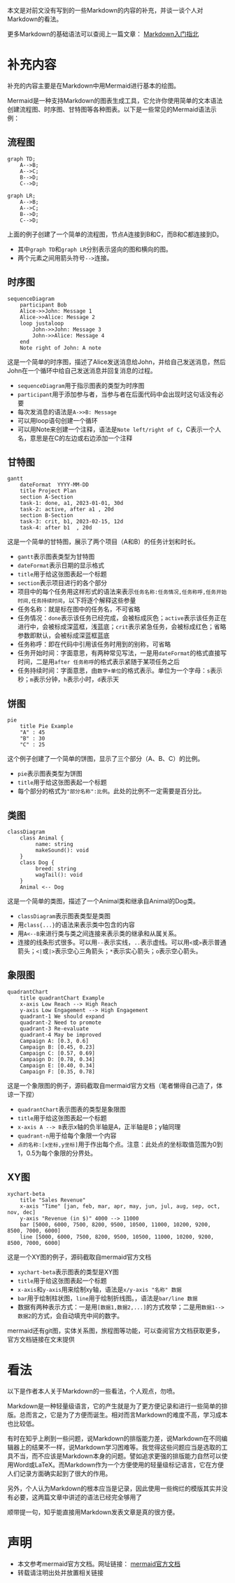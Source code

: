 本文是对前文没有写到的一些Markdown的内容的补充，并谈一谈个人对Markdown的看法。

更多Markdown的基础语法可以查阅上一篇文章：
[Markdown入门指北](https://zhuanlan.zhihu.com/p/667641324)

# 补充内容

补充的内容主要是在Markdown中用Mermaid进行基本的绘图。

Mermaid是一种支持Markdown的图表生成工具，它允许你使用简单的文本语法创建流程图、时序图、甘特图等各种图表。以下是一些常见的Mermaid语法示例：

## 流程图

```mermaid
graph TD;
    A-->B;
    A-->C;
    B-->D;
    C-->D;
```

```mermaid
graph LR;
    A-->B;
    A-->C;
    B-->D;
    C-->D;
```

上面的例子创建了一个简单的流程图，节点A连接到B和C，而B和C都连接到D。

- 其中`graph TD`和`graph LR`分别表示竖向的图和横向的图。
- 两个元素之间用箭头符号`-->`连接。

## 时序图

```mermaid
sequenceDiagram
    participant Bob
    Alice->>John: Message 1
    Alice->>Alice: Message 2
    loop justaloop
        John->>John: Message 3
        John->>Alice: Message 4
    end
    Note right of John: A note
```

这是一个简单的时序图，描述了Alice发送消息给John，并给自己发送消息，然后John在一个循环中给自己发送消息并回复消息的过程。

- `sequenceDiagram`用于指示图表的类型为时序图
- `participant`用于添加参与者，当参与者在后面代码中会出现时这句话没有必要
- 每次发消息的语法是`A->>B: Message`
- 可以用loop语句创建一个循环
- 可以用Note来创建一个注释，语法是`Note left/right of C`，C表示一个人名，意思是在C的左边或右边添加一个注释

## 甘特图

```mermaid
gantt
    dateFormat  YYYY-MM-DD
    title Project Plan
    section A-Section
    task-1: done, a1, 2023-01-01, 30d
    task-2: active, after a1 , 20d
    section B-Section
    task-3: crit, b1, 2023-02-15, 12d
    task-4: after b1  , 20d
```

这是一个简单的甘特图，展示了两个项目（A和B）的任务计划和时长。

- `gantt`表示图表类型为甘特图
- `dateFormat`表示日期的显示格式
- `title`用于给这张图表起一个标题
- `section`表示项目进行的各个部分
- 项目中的每个任务用这样形式的语法来表示`任务名称:任务情况,任务称呼,任务开始时间,任务持续时间`，以下将逐个解释这些参量
- 任务名称：就是标在图中的任务名，不可省略
- 任务情况：`done`表示该任务已经完成，会被标成灰色；`active`表示该任务正在进行中，会被标成深蓝框，浅蓝底；`crit`表示紧急任务，会被标成红色；省略参数即默认，会被标成深蓝框蓝底
- 任务称呼：即在代码中引用该任务时用到的别称，可省略
- 任务开始时间：字面意思，有两种常见写法，一是用`dateFormat`的格式直接写时间，二是用`after 任务称呼`的格式表示紧随于某项任务之后
- 任务持续时间：字面意思，由`数字+单位`的格式表示。单位为一个字母：`s`表示秒；`m`表示分钟，`h`表示小时，`d`表示天

## 饼图

```mermaid
pie
    title Pie Example 
    "A" : 45
    "B" : 30
    "C" : 25
```

这个例子创建了一个简单的饼图，显示了三个部分（A、B、C）的比例。

- `pie`表示图表类型为饼图
- `title`用于给这张图表起一个标题
- 每个部分的格式为`"部分名称":比例`。此处的比例不一定需要是百分比。

## 类图

```mermaid
classDiagram
    class Animal {
         name: string
         makeSound(): void
    }
    class Dog {
         breed: string
         wagTail(): void
    }
    Animal <-- Dog
```

这是一个简单的类图，描述了一个Animal类和继承自Animal的Dog类。

- `classDiagram`表示图表类型是类图
- 用`class{...}`的语法来表示类中包含的内容
- 用`A<--B`来进行类与类之间连接来表示类的继承和从属关系。
- 连接的线条形式很多。可以用`--`表示实线，`..`表示虚线。可以用`<`或`>`表示普通箭头；`<|`或`|>`表示空心三角箭头；`*`表示实心箭头；`o`表示空心箭头。

## 象限图

```mermaid
quadrantChart
    title quadrantChart Example
    x-axis Low Reach --> High Reach
    y-axis Low Engagement --> High Engagement
    quadrant-1 We should expand
    quadrant-2 Need to promote
    quadrant-3 Re-evaluate
    quadrant-4 May be improved
    Campaign A: [0.3, 0.6]
    Campaign B: [0.45, 0.23]
    Campaign C: [0.57, 0.69]
    Campaign D: [0.78, 0.34]
    Campaign E: [0.40, 0.34]
    Campaign F: [0.35, 0.78]
```

这是一个象限图的例子，源码截取自mermaid官方文档（笔者懒得自己造了，体谅一下捏）

- `quadrantChart`表示图表的类型是象限图
- `title`用于给这张图表起一个标题
- `x-axis A --> B`表示x轴的负半轴是A，正半轴是B；y轴同理
- `quadrant-n`用于给每个象限一个内容
- `点的名称:[x坐标,y坐标]`用于作出每个点。注意：此处点的坐标取值范围为0到1，0.5为每个象限的分界处。

## XY图

```mermaid
xychart-beta
    title "Sales Revenue"
    x-axis "Time" [jan, feb, mar, apr, may, jun, jul, aug, sep, oct, nov, dec]
    y-axis "Revenue (in $)" 4000 --> 11000
    bar [5000, 6000, 7500, 8200, 9500, 10500, 11000, 10200, 9200, 8500, 7000, 6000]
    line [5000, 6000, 7500, 8200, 9500, 10500, 11000, 10200, 9200, 8500, 7000, 6000]
```

这是一个XY图的例子，源码截取自mermaid官方文档

- `xychart-beta`表示图表的类型是XY图
- `title`用于给这张图表起一个标题
- `x-axis`和`y-axis`用来绘制xy轴，语法是`x/y-axis "名称" 数据`
- `bar`用于绘制柱状图，`line`用于绘制折线图。，语法是`bar/line 数据`
- 数据有两种表示方式：一是用`[数据1,数据2,...]`的方式枚举；二是用`数据1-->数据2`的方式，会自动填充中间的数字。

mermaid还有git图，实体关系图，旅程图等功能，可以查阅官方文档获取更多，官方文档链接在文末提供

# 看法

以下是作者本人关于Markdown的一些看法，个人观点，勿喷。

Markdown是一种轻量级语言，它的产生就是为了更方便记录和进行一些简单的排版。总而言之，它是为了方便而诞生。相对而言Markdown的难度不高，学习成本也比较低。

有时在知乎上刷到一些问题，说Markdown的排版能力差，说Markdown在不同编辑器上的结果不一样，说Markdown学习困难等。我觉得这些问题应当是选取的工具不当，而不应该是Markdown本身的问题。譬如追求更强的排版能力自然可以使用Word或LaTeX。而Markdown作为一个方便使用的轻量级标记语言，它在方便人们记录方面确实起到了很大的作用。

另外，个人认为Markdown的根本应当是记录，因此使用一些绚烂的模版其实并没有必要，这两篇文章中讲述的语法已经完全够用了

顺带提一句，知乎能直接用Markdown发表文章是真的很方便。

# 声明

- 本文参考mermaid官方文档。网址链接：
  [mermaid官方文档](https://mermaid.js.org/intro/)
- 转载请注明出处并放置相关链接
